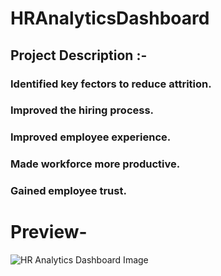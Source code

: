 # HRAnalyticsDashboard

## Project Description :-
### Identified key fectors to reduce attrition.
### Improved the hiring process.
### Improved employee experience.
### Made workforce more productive.
### Gained employee trust.

# Preview-
![HR Analytics Dashboard Image](https://github.com/Vaibhavraj08/HRAnalyticsDashboard/assets/138819090/d32ddea4-e2ec-4bf9-a392-feb255791e75)
